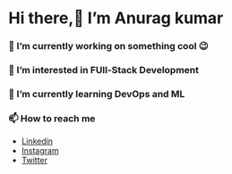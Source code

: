 # Hi there,👋 I’m Anurag kumar


### 🌱 I’m currently working on something cool 😉

### 👀 I’m interested in FUll-Stack Development
### 🌱 I’m currently learning DevOps and ML
### 📫 How to reach me 
  - [Linkedin](https://www.linkedin.com/in/anurag-kumar-37aab221a/)
  - [Instagram](https://www.instagram.com/anuragkmr_45/)
  - [Twitter](https://twitter.com/anuragkmr45)



